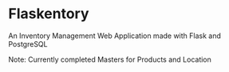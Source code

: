 # Flaskentory

An Inventory Management Web Application made with Flask and PostgreSQL

Note: Currently completed Masters for Products and Location
